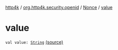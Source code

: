 [http4k](../../index.md) / [org.http4k.security.openid](../index.md) / [Nonce](index.md) / [value](./value.md)

# value

`val value: `[`String`](https://kotlinlang.org/api/latest/jvm/stdlib/kotlin/-string/index.html) [(source)](https://github.com/http4k/http4k/blob/master/http4k-security-oauth/src/main/kotlin/org/http4k/security/openid/Nonce.kt#L6)